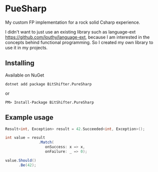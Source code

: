 # PueSharp

My custom FP implementation for a rock solid Csharp experience.

I didn't want to just use an existing library such as language-ext https://github.com/louthy/language-ext, 
because I am interested in the concepts behind functional programming. 
So I created my own library to use it in my projects.

## Installing

Available on NuGet

```
dotnet add package BitShifter.PureSharp
```

or

```
PM> Install-Package BitShifter.PureSharp
```

## Example usage

```c#
Result<int, Exception> result = 42.Succeeded<int, Exception>();

int value = result
               .Match(
                  onSuccess: x => x,
                  onFailure: _ => 0);

value.Should()
      .Be(42);
```